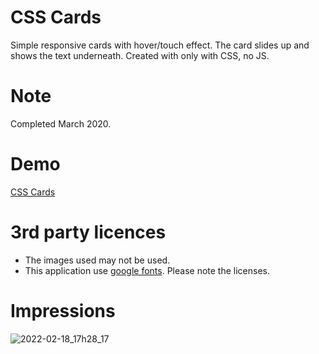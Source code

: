 # CSS Cards

Simple responsive cards with hover/touch effect. The card slides up and shows the text underneath. Created with only with CSS, no JS.

# Note

Completed March 2020.

# Demo

[CSS Cards](https://www.seoset.de/arbeitsproben/css-cards/)

# 3rd party licences

- The images used may not be used.
- This application use [google fonts](https://fonts.google.com/). Please note the licenses.

# Impressions
![2022-02-18_17h28_17](https://user-images.githubusercontent.com/62351899/154723019-1df86f3c-f4bf-4558-8a9a-0039894558fe.jpg)
